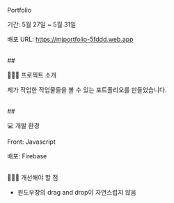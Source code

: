 Portfolio

기간: 5월 27일 ~ 5월 31일

 배포 URL: https://mjportfolio-5fddd.web.app
 
 </br>
##

👩🏼‍🏫 프로젝트 소개

 제가 작업한 작업물들을 볼 수 있는 포트폴리오를 만들었습니다.

 </br>
##

💻 개발 환경

Front: Javascript

배포: Firebase
 </br>
##

👩🏼‍🔧 개선해야 할 점

- 윈도우창의 drag and drop이 자연스럽지 않음
  





